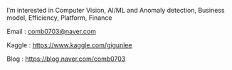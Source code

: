 
I’m interested in Computer Vision, AI/ML and Anomaly detection, Business model, Efficiency, Platform, Finance

Email : comb0703@naver.com

Kaggle : https://www.kaggle.com/gigunlee

Blog : https://blog.naver.com/comb0703

<!---
comb0703/comb0703 is a ✨ special ✨ repository because its `README.md` (this file) appears on your GitHub profile.
You can click the Preview link to take a look at your changes.
--->
